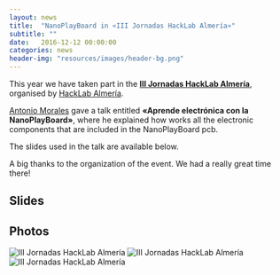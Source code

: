 ```yaml
---
layout: news
title:  "NanoPlayBoard in «III Jornadas HackLab Almería»"
subtitle: ""
date:   2016-12-12 00:00:00
categories: news
header-img: "resources/images/header-bg.png"
---
```


This year we have taken part in the **[III Jornadas HackLab Almería][1]**, organised by [HackLab Almería][2].

[Antonio Morales][3] gave a talk entitled **«Aprende electrónica con la NanoPlayBoard»**, where he explained how works all the electronic components that are included in the NanoPlayBoard pcb.

The slides used in the talk are available below.

A big thanks to the organization of the event. We had a really great time there!

## Slides

<script async class="speakerdeck-embed" data-id="07468df0c87e4ab5a4c7769e7e48f829" data-ratio="1.33333333333333" src="//speakerdeck.com/assets/embed.js"></script>

## Photos

<img class="img-responsive" src="{{ site.baseurl }}/resources/news/2016-12-12/img-00.jpg" alt="III Jornadas HackLab Almería">

<img class="img-responsive" src="{{ site.baseurl }}/resources/news/2016-12-12/img-01.jpg" alt="III Jornadas HackLab Almería">

<img class="img-responsive" src="{{ site.baseurl }}/resources/news/2016-12-12/img-02.jpg" alt="III Jornadas HackLab Almería">


[1]: http://hacklabalmeria.net/2016/12/10/iii-jornadas-hacklab.html
[2]: http://hacklabalmeria.net
[3]: https://twitter.com/antonio1010mr
